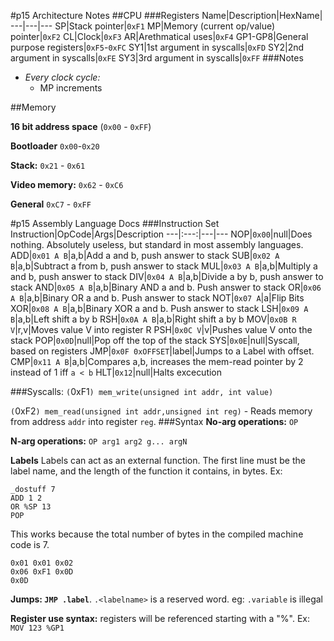 
#p15 Architecture Notes
##CPU
###Registers
Name|Description|HexName|
---|---|---
SP|Stack pointer|`0xF1`
MP|Memory (current op/value) pointer|`0xF2`
CL|Clock|`0xF3`
AR|Arethmatical uses|`0xF4`
GP1-GP8|General purpose registers|`0xF5`-`0xFC`
SY1|1st argument in syscalls|`0xFD`
SY2|2nd argument in syscalls|`0xFE`
SY3|3rd argument in syscalls|`0xFF`
###Notes
- *Every clock cycle:*
    - MP increments

##Memory

**16 bit address space** (`0x00` - `0xFF`)

**Bootloader** `0x00`-`0x20`

**Stack:** `0x21` - `0x61`

**Video memory:** `0x62` - `0xC6`


**General** `0xC7` - `0xFF`

#p15 Assembly Language Docs
###Instruction Set
Instruction|OpCode|Args|Description
---|:---:|---|---
NOP|`0x00`|null|Does nothing. Absolutely useless, but standard in most assembly languages.
ADD|`0x01 A B`|a,b|Add a and b, push answer to stack
SUB|`0x02 A B`|a,b|Subtract a from b, push answer to stack
MUL|`0x03 A B`|a,b|Multiply a and b, push answer to stack
DIV|`0x04 A B`|a,b|Divide a by b, push answer to stack
AND|`0x05 A B`|a,b|Binary AND a and b. Push answer to stack
OR|`0x06 A B`|a,b|Binary OR a and b. Push answer to stack
NOT|`0x07 A`|a|Flip Bits
XOR|`0x08 A B`|a,b|Binary XOR a and b. Push answer to stack
LSH|`0x09 A B`|a,b|Left shift a by b
RSH|`0x0A A B`|a,b|Right shift a by b
MOV|`0x0B R V`|r,v|Moves value V into register R
PSH|`0x0C V`|v|Pushes value V onto the stack
POP|`0x0D`|null|Pop off the top of the stack
SYS|`0x0E`|null|Syscall, based on registers
JMP|`0x0F 0xOFFSET`|label|Jumps to a Label with offset.
CMP|`0x11 A B`|a,b|Compares a,b, increases the mem-read pointer by 2 instead of 1 iff `a < b`
HLT|`0x12`|null|Halts excecution

###Syscalls:
```(```0xF1```) mem_write(unsigned int addr, int value)```

```(```0xF2```) mem_read(unsigned int addr,unsigned int reg)``` - Reads memory from address `addr` into register `reg`.
###Syntax
**No-arg operations:** `OP`

**N-arg operations:** `OP arg1 arg2 g... argN`

**Labels** Labels can act as an external function. The first line must be the label name, and the length of the function it contains, in bytes. Ex:
```
_dostuff 7
ADD 1 2
OR %SP 13
POP
```

This works because the total number of bytes in the compiled machine code is 7.
```
0x01 0x01 0x02
0x06 0xF1 0x0D
0x0D
```

**Jumps: `JMP .label`**. `.<labelname>` is a reserved word. eg: `.variable` is illegal


**Register use syntax:** registers will be referenced starting with a "%". Ex: `MOV 123 %GP1`
